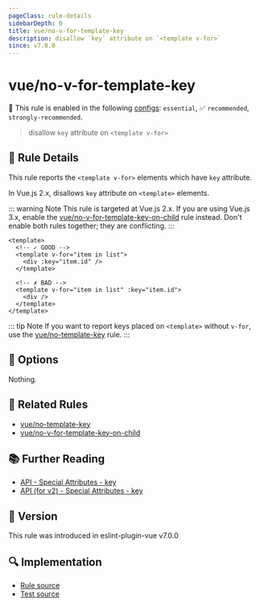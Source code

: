 ```yaml
---
pageClass: rule-details
sidebarDepth: 0
title: vue/no-v-for-template-key
description: disallow `key` attribute on `<template v-for>`
since: v7.0.0
---
```

# vue/no-v-for-template-key

💼 This rule is enabled in the following [configs](https://eslint.vuejs.org/user-guide/#bundle-configurations): `essential`, ✅ `recommended`, `strongly-recommended`.

<!-- end auto-generated rule header -->

> disallow `key` attribute on `<template v-for>`

## :book: Rule Details

This rule reports the `<template v-for>` elements which have `key` attribute.

In Vue.js 2.x, disallows `key` attribute on `<template>` elements.

::: warning Note
This rule is targeted at Vue.js 2.x.
If you are using Vue.js 3.x, enable the [vue/no-v-for-template-key-on-child] rule instead. Don't enable both rules together; they are conflicting.
:::

<eslint-code-block :rules="{'vue/no-v-for-template-key': ['error']}">

```vue
<template>
  <!-- ✓ GOOD -->
  <template v-for="item in list">
    <div :key="item.id" />
  </template>

  <!-- ✗ BAD -->
  <template v-for="item in list" :key="item.id">
    <div />
  </template>
</template>
```

</eslint-code-block>

::: tip Note
If you want to report keys placed on `<template>` without `v-for`, use the [vue/no-template-key] rule.
:::

## :wrench: Options

Nothing.

## :couple: Related Rules

- [vue/no-template-key]
- [vue/no-v-for-template-key-on-child]

[vue/no-template-key]: ./no-template-key.md
[vue/no-v-for-template-key-on-child]: ./no-v-for-template-key-on-child.md

## :books: Further Reading

- [API - Special Attributes - key](https://vuejs.org/api/built-in-special-attributes.html#key)
- [API (for v2) - Special Attributes - key](https://v2.vuejs.org/v2/api/#key)

## :rocket: Version

This rule was introduced in eslint-plugin-vue v7.0.0

## :mag: Implementation

- [Rule source](https://github.com/vuejs/eslint-plugin-vue/blob/master/lib/rules/no-v-for-template-key.js)
- [Test source](https://github.com/vuejs/eslint-plugin-vue/blob/master/tests/lib/rules/no-v-for-template-key.js)
